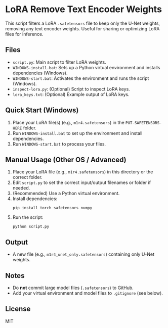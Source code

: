 # LoRA Remove Text Encoder Weights

This script filters a LoRA `.safetensors` file to keep only the U-Net weights, removing any text encoder weights. Useful for sharing or optimizing LoRA files for inference.

## Files
- `script.py`: Main script to filter LoRA weights.
- `WINDOWS-install.bat`: Sets up a Python virtual environment and installs dependencies (Windows).
- `WINDOWS-start.bat`: Activates the environment and runs the script (Windows).
- `inspect-lora.py`: (Optional) Script to inspect LoRA keys.
- `lora_keys.txt`: (Optional) Example output of LoRA keys.

## Quick Start (Windows)
1. Place your LoRA file(s) (e.g., `m1r4.safetensors`) in the `PUT-SAFETENSORS-HERE` folder.
2. Run `WINDOWS-install.bat` to set up the environment and install dependencies.
3. Run `WINDOWS-start.bat` to process your files.

## Manual Usage (Other OS / Advanced)
1. Place your LoRA file (e.g., `m1r4.safetensors`) in this directory or the correct folder.
2. Edit `script.py` to set the correct input/output filenames or folder if needed.
3. (Recommended) Use a Python virtual environment.
4. Install dependencies:
   ```pwsh
   pip install torch safetensors numpy
   ```
5. Run the script:
   ```pwsh
   python script.py
   ```

## Output
- A new file (e.g., `m1r4_unet_only.safetensors`) containing only U-Net weights.

## Notes
- Do **not** commit large model files (`.safetensors`) to GitHub.
- Add your virtual environment and model files to `.gitignore` (see below).

## License
MIT
